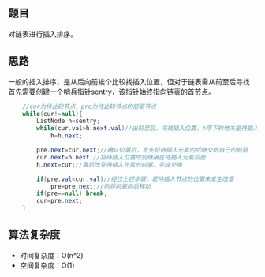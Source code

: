 ## 题目
对链表进行插入排序。
## 思路
一般的插入排序，是从后向前挨个比较找插入位置，但对于链表需从前至后寻找  
首先需要创建一个哨兵指针sentry，该指针始终指向链表的首节点。
```java
    //cur为待比较节点，pre为待比较节点的前驱节点
    while(cur!=null){
        ListNode h=sentry;
        while(cur.val>h.next.val)//由前至后，寻找插入位置，h停下的地方是待插入位置
            h=h.next;

        pre.next=cur.next;//确认位置后，首先将待插入元素的后继交给自己的前驱
        cur.next=h.next;//将待插入位置的后继接在待插入元素后面
        h.next=cur;//最后改变待插入元素的前驱，完成交换

        if(pre.val<cur.val)//经过上述步骤，若待插入节点的位置未发生改变
            pre=pre.next;//则将前驱向后移动
        if(pre==null) break;
        cur=pre.next;
    }
```
## 算法复杂度
- 时间复杂度：O(n^2)
- 空间复杂度：O(1)
